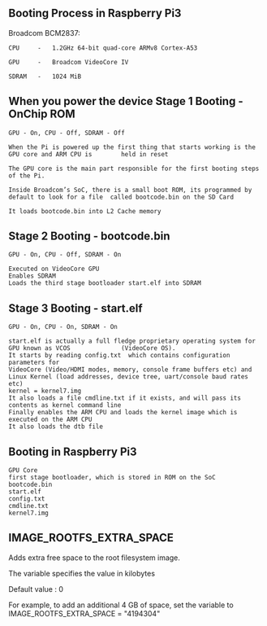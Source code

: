 Booting Process in Raspberry Pi3
---------------------------------

Broadcom BCM2837:

	CPU 	-	1.2GHz 64-bit quad-core ARMv8 Cortex-A53
 
	GPU 	-	Broadcom VideoCore IV
 
	SDRAM	-	1024 MiB

When you power the device
Stage 1 Booting - OnChip ROM
----------------------------
	GPU - On, CPU - Off, SDRAM - Off

	When the Pi is powered up the first thing that starts working is the GPU core and ARM CPU is 		held in reset

	The GPU core is the main part responsible for the first booting steps of the Pi. 

	Inside Broadcom’s SoC, there is a small boot ROM, its programmed by default to look for a file 	called bootcode.bin on the SD Card

	It loads bootcode.bin into L2 Cache memory
			

Stage 2 Booting - bootcode.bin
------------------------------

	GPU - On, CPU - Off, SDRAM - On

	Executed on VideoCore GPU
	Enables SDRAM
	Loads the third stage bootloader start.elf into SDRAM

Stage 3 Booting - start.elf
----------------------------

	GPU - On, CPU - On, SDRAM - On

	start.elf is actually a full fledge proprietary operating system for GPU known as VCOS      		(VideoCore OS).
	It starts by reading config.txt  which contains configuration parameters for
	VideoCore (Video/HDMI modes, memory, console frame buffers etc) and
	Linux Kernel (load addresses, device tree, uart/console baud rates etc)
	kernel = kernel7.img
	It also loads a file cmdline.txt if it exists, and will pass its contents as kernel command line
	Finally enables the ARM CPU and loads the kernel image which is executed on the ARM CPU
	It also loads the dtb file
		
	
Booting in Raspberry Pi3
---------------------------

	GPU Core
	first stage bootloader, which is stored in ROM on the SoC
	bootcode.bin
	start.elf
	config.txt
	cmdline.txt
	kernel7.img
	
IMAGE_ROOTFS_EXTRA_SPACE
------------------------

Adds extra free space to the root filesystem image.

The variable specifies the value in kilobytes

Default value : 0

For example, to add an additional 4 GB of space, set the variable to IMAGE_ROOTFS_EXTRA_SPACE = "4194304"
